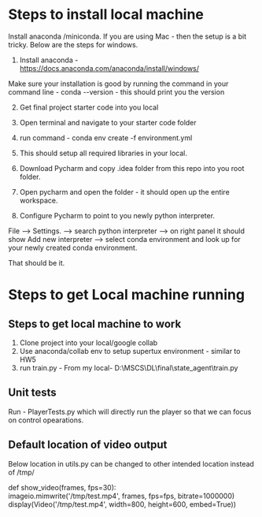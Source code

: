 # Steps to install local machine

Install anaconda /miniconda. If you are using Mac - then the setup is a bit tricky. Below are the steps for windows.

1) Install anaconda -  https://docs.anaconda.com/anaconda/install/windows/

Make sure your installation is good by running the command in your command line - conda --version - this should print you the version

2) Get final project starter code into you local

3) Open terminal and navigate to your starter code folder

4) run command - conda env create -f environment.yml 

5) This should setup all required libraries in your local.

6) Download Pycharm and copy .idea folder from this repo into you root folder.

7) Open pycharm and open the folder - it should open up the entire workspace.

8) Configure Pycharm to point to you newly python interpreter.

File --> Settings. --> search python interpreter --> on right panel it should show Add new interpreter --> select conda environment and look up for your newly created conda environment.


That should be it.

# Steps to get Local machine running 


## Steps to get local machine to work

1) Clone project into your local/google collab
2) Use anaconda/collab env to setup supertux environment - similar to HW5
3) run train.py - From my local- D:\MSCS\DL\final\state_agent\train.py



## Unit tests
Run - PlayerTests.py which will directly run the player so that we can focus on control opearations.


## Default location of video output 

Below location in utils.py can be changed to other intended location instead of /tmp/

def show_video(frames, fps=30):     
imageio.mimwrite('/tmp/test.mp4', frames, fps=fps, bitrate=1000000)     
display(Video('/tmp/test.mp4', width=800, height=600, embed=True))
